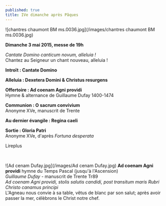 ```yaml
---
published: true
title: IVe dimanche après Pâques
---
```


![chantres chaumont BM ms.0036.jpg](/images/chantres chaumont BM ms.0036.jpg)

**Dimanche 3 mai 2015, messe de 19h**  

*Cantate Domino canticum novum, alleluia !*  
Chantez au Seigneur un chant nouveau, alleluia !

**Introït : Cantate Domino**  

**Alleluia : Dexetera Domini & Christus resurgens**  

**Offertoire : Ad coenam Agni providi**  
Hymne & alternance de Guillaume Dufay 1400-1474

**Communion : O sacrum convivium**  
Anonyme XVe, manuscrit de Trente

**Au dernier évangile : Regina caeli**  

**Sortie : Gloria Patri**  
Anonyme XVe, d'après *Fortuna desperata*  

Lireplus

&nbsp;

![Ad cenam Dufay.jpg](/images/Ad cenam Dufay.jpg)
**Ad coenam Agni providi** hymne du Temps Pascal (jusqu'à l'Ascension)  
*Guillaume Dufay* - manuscrit de Trente Tr89  
*Ad coenam Agni providi, stolis salutis candidi, post transitum maris Rubri Christo canamus principi*  
L'Agneau nous convie à sa table, vêtus de blanc par son salut; après avoir passer la mer, célèbrons le Christ notre chef.
